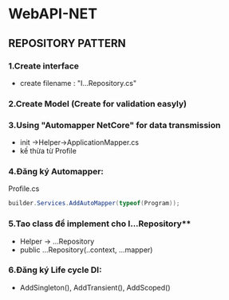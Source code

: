 ﻿# WebAPI-NET
## REPOSITORY PATTERN  
### 1.Create interface
* create filename : "I...Repository.cs"  
### 2.Create Model (Create for validation easyly)
### 3.Using "Automapper NetCore" for data transmission
* init ->Helper->ApplicationMapper.cs  
* kế thừa từ Profile  
### 4.Đăng ký Automapper:
Profile.cs  
```cs 
builder.Services.AddAutoMapper(typeof(Program));
```  
### 5.Tao class để implement cho I...Repository**  
* Helper -> ...Repository  
* public ...Repository(..context, ...mapper)  
### 6.Đăng ký Life cycle DI:
* AddSingleton(), AddTransient(), AddScoped()
	